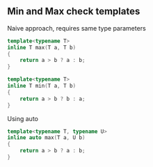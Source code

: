 ## Min and Max check templates

Naive approach, requires same type parameters

```CPP
template<typename T>
inline T max(T a, T b)
{
	return a > b ? a : b;
}

template<typename T>
inline T min(T a, T b)
{
	return a > b ? b : a;
}
```

Using auto

```CPP
template<typename T, typename U>
inline auto max(T a, U b)
{
    return a > b ? a : b;
}
```
